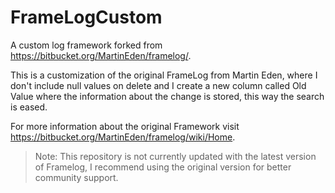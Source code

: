 FrameLogCustom
==============

A custom log framework forked from https://bitbucket.org/MartinEden/framelog/. 

This is a customization of the original FrameLog from Martin Eden, where I don't include null values on delete and I create a new column called Old Value where the information about the change is stored, this way the search is eased.

For more information about the original Framework visit https://bitbucket.org/MartinEden/framelog/wiki/Home.

> Note: This repository is not currently updated with the latest version of Framelog, I recommend using the original version for better community support.
